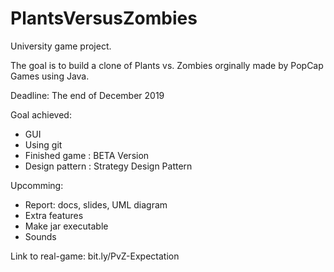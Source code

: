 # PlantsVersusZombies
University game project.

The goal is to build a clone of Plants vs. Zombies orginally made by PopCap Games using Java.

Deadline: The end of December 2019

Goal achieved:
* GUI
* Using git
* Finished game : BETA Version
* Design pattern : Strategy Design Pattern

Upcomming:
* Report: docs, slides, UML diagram
* Extra features
* Make jar executable
* Sounds

Link to real-game: bit.ly/PvZ-Expectation
